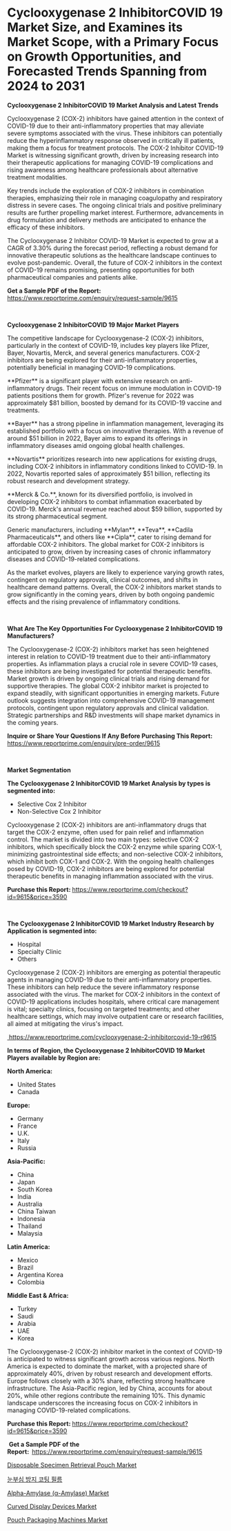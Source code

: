 <p><h1>Cyclooxygenase 2 InhibitorCOVID 19 Market Size, and Examines its Market Scope, with a Primary Focus on Growth Opportunities, and Forecasted Trends Spanning from 2024 to 2031</h1></p><p><strong>Cyclooxygenase 2 InhibitorCOVID 19 Market Analysis and Latest Trends</strong></p>
<p><p>Cyclooxygenase 2 (COX-2) inhibitors have gained attention in the context of COVID-19 due to their anti-inflammatory properties that may alleviate severe symptoms associated with the virus. These inhibitors can potentially reduce the hyperinflammatory response observed in critically ill patients, making them a focus for treatment protocols. The COX-2 Inhibitor COVID-19 Market is witnessing significant growth, driven by increasing research into their therapeutic applications for managing COVID-19 complications and rising awareness among healthcare professionals about alternative treatment modalities. </p><p>Key trends include the exploration of COX-2 inhibitors in combination therapies, emphasizing their role in managing coagulopathy and respiratory distress in severe cases. The ongoing clinical trials and positive preliminary results are further propelling market interest. Furthermore, advancements in drug formulation and delivery methods are anticipated to enhance the efficacy of these inhibitors. </p><p>The Cyclooxygenase 2 Inhibitor COVID-19 Market is expected to grow at a CAGR of 3.30% during the forecast period, reflecting a robust demand for innovative therapeutic solutions as the healthcare landscape continues to evolve post-pandemic. Overall, the future of COX-2 inhibitors in the context of COVID-19 remains promising, presenting opportunities for both pharmaceutical companies and patients alike.</p></p>
<p><strong>Get a Sample PDF of the Report:&nbsp;</strong> <a href="https://www.reportprime.com/enquiry/request-sample/9615">https://www.reportprime.com/enquiry/request-sample/9615</a></p>
<p>&nbsp;</p>
<p><strong>Cyclooxygenase 2 InhibitorCOVID 19 Major Market Players</strong></p>
<p><p>The competitive landscape for Cyclooxygenase-2 (COX-2) inhibitors, particularly in the context of COVID-19, includes key players like Pfizer, Bayer, Novartis, Merck, and several generics manufacturers. COX-2 inhibitors are being explored for their anti-inflammatory properties, potentially beneficial in managing COVID-19 complications.</p><p>**Pfizer** is a significant player with extensive research on anti-inflammatory drugs. Their recent focus on immune modulation in COVID-19 patients positions them for growth. Pfizer's revenue for 2022 was approximately $81 billion, boosted by demand for its COVID-19 vaccine and treatments.</p><p>**Bayer** has a strong pipeline in inflammation management, leveraging its established portfolio with a focus on innovative therapies. With a revenue of around $51 billion in 2022, Bayer aims to expand its offerings in inflammatory diseases amid ongoing global health challenges.</p><p>**Novartis** prioritizes research into new applications for existing drugs, including COX-2 inhibitors in inflammatory conditions linked to COVID-19. In 2022, Novartis reported sales of approximately $51 billion, reflecting its robust research and development strategy.</p><p>**Merck & Co.**, known for its diversified portfolio, is involved in developing COX-2 inhibitors to combat inflammation exacerbated by COVID-19. Merck's annual revenue reached about $59 billion, supported by its strong pharmaceutical segment.</p><p>Generic manufacturers, including **Mylan**, **Teva**, **Cadila Pharmaceuticals**, and others like **Cipla**, cater to rising demand for affordable COX-2 inhibitors. The global market for COX-2 inhibitors is anticipated to grow, driven by increasing cases of chronic inflammatory diseases and COVID-19-related complications.</p><p>As the market evolves, players are likely to experience varying growth rates, contingent on regulatory approvals, clinical outcomes, and shifts in healthcare demand patterns. Overall, the COX-2 inhibitors market stands to grow significantly in the coming years, driven by both ongoing pandemic effects and the rising prevalence of inflammatory conditions.</p></p>
<p>&nbsp;</p>
<p><strong>What Are The Key Opportunities For Cyclooxygenase 2 InhibitorCOVID 19 Manufacturers?</strong></p>
<p><p>The Cyclooxygenase-2 (COX-2) inhibitors market has seen heightened interest in relation to COVID-19 treatment due to their anti-inflammatory properties. As inflammation plays a crucial role in severe COVID-19 cases, these inhibitors are being investigated for potential therapeutic benefits. Market growth is driven by ongoing clinical trials and rising demand for supportive therapies. The global COX-2 inhibitor market is projected to expand steadily, with significant opportunities in emerging markets. Future outlook suggests integration into comprehensive COVID-19 management protocols, contingent upon regulatory approvals and clinical validation. Strategic partnerships and R&D investments will shape market dynamics in the coming years.</p></p>
<p><strong>Inquire or Share Your Questions If Any Before Purchasing This Report:</strong> <a href="https://www.reportprime.com/enquiry/pre-order/9615">https://www.reportprime.com/enquiry/pre-order/9615</a></p>
<p>&nbsp;</p>
<p><strong>Market Segmentation</strong></p>
<p><strong>The Cyclooxygenase 2 InhibitorCOVID 19 Market Analysis by types is segmented into:</strong></p>
<p><ul><li>Selective Cox 2 Inhibitor</li><li>Non-Selective Cox 2 Inhibitor</li></ul></p>
<p><p>Cyclooxygenase 2 (COX-2) inhibitors are anti-inflammatory drugs that target the COX-2 enzyme, often used for pain relief and inflammation control. The market is divided into two main types: selective COX-2 inhibitors, which specifically block the COX-2 enzyme while sparing COX-1, minimizing gastrointestinal side effects; and non-selective COX-2 inhibitors, which inhibit both COX-1 and COX-2. With the ongoing health challenges posed by COVID-19, COX-2 inhibitors are being explored for potential therapeutic benefits in managing inflammation associated with the virus.</p></p>
<p><strong>Purchase this Report:&nbsp;</strong><a href="https://www.reportprime.com/checkout?id=9615&price=3590">https://www.reportprime.com/checkout?id=9615&price=3590</a></p>
<p>&nbsp;</p>
<p><strong>The Cyclooxygenase 2 InhibitorCOVID 19 Market Industry Research by Application is segmented into:</strong></p>
<p><ul><li>Hospital</li><li>Specialty Clinic</li><li>Others</li></ul></p>
<p><p>Cyclooxygenase 2 (COX-2) inhibitors are emerging as potential therapeutic agents in managing COVID-19 due to their anti-inflammatory properties. These inhibitors can help reduce the severe inflammatory response associated with the virus. The market for COX-2 inhibitors in the context of COVID-19 applications includes hospitals, where critical care management is vital; specialty clinics, focusing on targeted treatments; and other healthcare settings, which may involve outpatient care or research facilities, all aimed at mitigating the virus's impact.</p></p>
<p><a href="https://www.reportprime.com/cyclooxygenase-2-inhibitorcovid-19-r9615">&nbsp;https://www.reportprime.com/cyclooxygenase-2-inhibitorcovid-19-r9615</a></p>
<p><strong>In terms of Region, the Cyclooxygenase 2 InhibitorCOVID 19 Market Players available by Region are:</strong></p>
<p>
    <p> <strong> North America: </strong>
        <ul>
            <li>United States</li>
            <li>Canada</li>
        </ul>
        </p> 
    <p> <strong> Europe: </strong>
        <ul>
            <li>Germany</li>
            <li>France</li>
            <li>U.K.</li>
            <li>Italy</li>
            <li>Russia</li>
        </ul>
        </p> 
    <p> <strong> Asia-Pacific: </strong>
        <ul>
            <li>China</li>
            <li>Japan</li>
            <li>South Korea</li>
            <li>India</li>
            <li>Australia</li>
            <li>China Taiwan</li>
            <li>Indonesia</li>
            <li>Thailand</li>
            <li>Malaysia</li>
        </ul>
        </p> 
    <p> <strong> Latin America: </strong>
        <ul>
            <li>Mexico</li>
            <li>Brazil</li>
            <li>Argentina Korea</li>
            <li>Colombia</li>
        </ul>
        </p> 
    <p> <strong> Middle East & Africa: </strong>
        <ul>
            <li>Turkey</li>
            <li>Saudi</li>
            <li>Arabia</li>
            <li>UAE</li>
            <li>Korea</li>
        </ul>
    </p>
    </p>
<p><p>The Cyclooxygenase-2 (COX-2) inhibitor market in the context of COVID-19 is anticipated to witness significant growth across various regions. North America is expected to dominate the market, with a projected share of approximately 40%, driven by robust research and development efforts. Europe follows closely with a 30% share, reflecting strong healthcare infrastructure. The Asia-Pacific region, led by China, accounts for about 20%, while other regions contribute the remaining 10%. This dynamic landscape underscores the increasing focus on COX-2 inhibitors in managing COVID-19-related complications.</p></p>
<p><strong>Purchase this Report: </strong><a href="https://www.reportprime.com/checkout?id=9615&price=3590">https://www.reportprime.com/checkout?id=9615&price=3590</a></p>
<p>&nbsp;<strong>Get a Sample PDF of the Report:&nbsp;&nbsp;</strong><a href="https://www.reportprime.com/enquiry/request-sample/9615">https://www.reportprime.com/enquiry/request-sample/9615</a></p>
<p><strong></strong></p>
<p><p><a href="https://github.com/angelajermaine/Market-Research-Report-List-5/blob/main/disposable-specimen-retrieval-pouch-market.md">Disposable Specimen Retrieval Pouch Market</a></p><p><a href="https://medium.com/@duncanbolton68/anti-glare-coating-film-market-%EC%9D%98-%EA%B8%80%EB%A1%9C%EB%B2%8C-%EC%8B%9C%EC%9E%A5-%EA%B0%9C%EC%9A%94%EB%8A%94-%EC%A0%84-%EC%84%B8%EA%B3%84-%EB%B0%8F-%EC%A3%BC%EC%9A%94-%EC%8B%9C%EC%9E%A5%EC%9D%98-%EC%82%B0%EC%97%85%EC%97%90-%EC%98%81%ED%96%A5%EC%9D%84-%EB%AF%B8%EC%B9%98%EB%8A%94-%EC%A3%BC%EC%9A%94-%ED%8A%B8%EB%A0%8C%EB%93%9C%EC%97%90-%EB%8C%80%ED%95%9C-%EB%8F%85%ED%8A%B9%ED%95%9C-%EA%B4%80%EC%A0%90%EC%9D%84-%EC%A0%9C%EA%B3%B5%ED%95%A9%EB%8B%88%EB%8B%A4-78e94f59d10c">눈부심 방지 코팅 필름</a></p><p><a href="https://medium.com/@sofie-mulder/the-alpha-amylase-%CE%B1-amylase-market-prioritizes-cost-control-and-efficiency-enhancement-a0d801f041b9">Alpha-Amylase (α-Amylase) Market</a></p><p><a href="https://medium.com/@sofie-mulder/the-market-study-covers-the-curved-display-devices-market-across-various-segments-d5a586a001c3">Curved Display Devices Market</a></p><p><a href="https://www.linkedin.com/pulse/analyzing-key-drivers-pouch-packaging-machines-market-0gpwc?trackingId=OnuN%2BQ7gT7%2B7aoOHJvaopA%3D%3D">Pouch Packaging Machines Market</a></p></p>